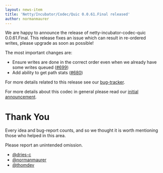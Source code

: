 ```yaml
---
layout: news-item
title: 'Netty/Incubator/Codec/Quic 0.0.61.Final released'
author: normanmaurer
---
```


We are happy to announce the release of netty-incubator-codec-quic 0.0.61.Final. This release fixes an issue which can result in re-ordered writes, please upgrade as soon as possible!

The most important changes are:

* Ensure writes are done in the correct order even when we already have some writes queued ([#699](https://github.com/netty/netty-incubator-codec-quic/pull/699))
* Add ability to get path stats ([#680](https://github.com/netty/netty-incubator-codec-quic/pull/680))

For more details related to this release see our [bug-tracker](https://github.com/netty/netty-incubator-codec-quic/issues?q=milestone%3A0.0.61.Final+is%3Aclosed).

For more details about this codec in general please read our [initial announcement](https://netty.io/news/2020/12/09/quic-0-0-1-Final.html).

# Thank You

Every idea and bug-report counts, and so we thought it is worth mentioning those who helped in this area.

Please report an unintended omission.
 
* [@dries-c](https://github.com/dries-c)
* [@normanmaurer](https://github.com/normanmaurer)
* [@thomdev](https://github.com/thomdev)

